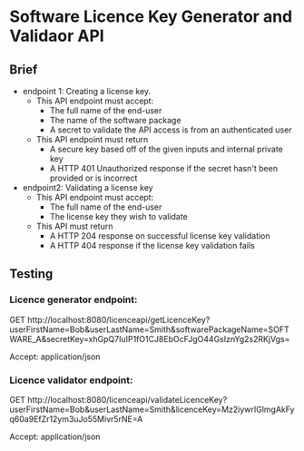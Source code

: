 # Software Licence Key Generator and Validaor API

## Brief
- endpoint 1: Creating a license key.  
  - This API endpoint must accept:
    - The full name of the end-user
    - The name of the software package
    - A secret to validate the API access is from an authenticated user
  - This API endpoint must return
    - A secure key based off of the given inputs and internal private key
    - A HTTP 401 Unauthorized response if the secret hasn't been provided or is incorrect
- endpoint2: Validating a license key
  - This API endpoint must accept:
    - The full name of the end-user
    - The license key they wish to validate
  - This API must return
    - A HTTP 204 response on successful license key validation
    - A HTTP 404 response if the license key validation fails

## Testing

### Licence generator endpoint:

GET http://localhost:8080/licenceapi/getLicenceKey?userFirstName=Bob&userLastName=Smith&softwarePackageName=SOFTWARE_A&secretKey=xhGpQ7IuIP1fO1CJ8EbOcFJgO44GsIznYg2s2RKjVgs=

Accept: application/json


### Licence validator endpoint:

GET http://localhost:8080/licenceapi/validateLicenceKey?userFirstName=Bob&userLastName=Smith&licenceKey=Mz2iywrIGlmgAkFyq60a9EfZr12ym3uJo55Mivr5rNE=A

Accept: application/json